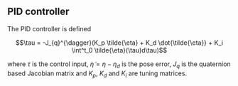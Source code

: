 ## PID controller
The PID controller is defined
```math
\tau = -J_{q}^{\dagger}(K_p \tilde{\eta} + K_d \dot{\tilde{\eta}} + K_i \int^t_0 \tilde{\eta}(\tau)d\tau)
```

where $\tau$ is the control input, $\tilde{\eta} = \eta - \eta_d$ is the pose error, $J_q$ is the quaternion based Jacobian matrix and $K_p$, $K_d$ and $K_i$ are tuning matrices.